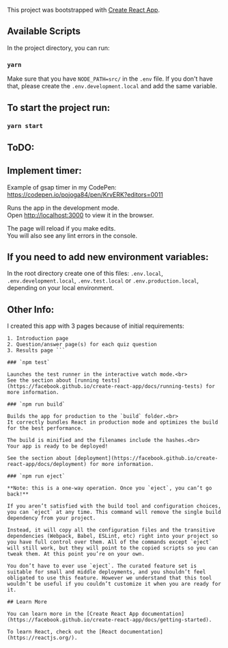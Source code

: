 This project was bootstrapped with [Create React App](https://github.com/facebook/create-react-app).

## Available Scripts

In the project directory, you can run:
### `yarn`

Make sure that you have `NODE_PATH=src/` in the `.env` file. If you don't have that, please create the `.env.development.local` and add the same variable.

## To start the project run:
### `yarn start` 

## ToDO:
## Implement timer:
Example of gsap timer in my CodePen:
https://codepen.io/pojoga84/pen/KrvERK?editors=0011

Runs the app in the development mode.<br>
Open [http://localhost:3000](http://localhost:3000) to view it in the browser.

The page will reload if you make edits.<br>
You will also see any lint errors in the console.

## If you need to add new environment variables:
In the root directory create one of this files:
`.env.local`, `.env.development.local`, `.env.test.local` or `.env.production.local`, depending on your local environment.

## Other Info:
I created this app with 3 pages because of initial requirements:

``` A sample user flow could be (but not limited to, get creative!):
1. Introduction page
2. Question/answer page(s) for each quiz question
3. Results page ```

### `npm test`

Launches the test runner in the interactive watch mode.<br>
See the section about [running tests](https://facebook.github.io/create-react-app/docs/running-tests) for more information.

### `npm run build`

Builds the app for production to the `build` folder.<br>
It correctly bundles React in production mode and optimizes the build for the best performance.

The build is minified and the filenames include the hashes.<br>
Your app is ready to be deployed!

See the section about [deployment](https://facebook.github.io/create-react-app/docs/deployment) for more information.

### `npm run eject`

**Note: this is a one-way operation. Once you `eject`, you can’t go back!**

If you aren’t satisfied with the build tool and configuration choices, you can `eject` at any time. This command will remove the single build dependency from your project.

Instead, it will copy all the configuration files and the transitive dependencies (Webpack, Babel, ESLint, etc) right into your project so you have full control over them. All of the commands except `eject` will still work, but they will point to the copied scripts so you can tweak them. At this point you’re on your own.

You don’t have to ever use `eject`. The curated feature set is suitable for small and middle deployments, and you shouldn’t feel obligated to use this feature. However we understand that this tool wouldn’t be useful if you couldn’t customize it when you are ready for it.

## Learn More

You can learn more in the [Create React App documentation](https://facebook.github.io/create-react-app/docs/getting-started).

To learn React, check out the [React documentation](https://reactjs.org/).

